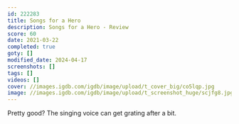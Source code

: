 ```yaml
---
id: 222283
title: Songs for a Hero
description: Songs for a Hero - Review
score: 60
date: 2021-03-22
completed: true
goty: []
modified_date: 2024-04-17
screenshots: []
tags: []
videos: []
cover: //images.igdb.com/igdb/image/upload/t_cover_big/co5lqp.jpg
image: //images.igdb.com/igdb/image/upload/t_screenshot_huge/scjfg8.jpg
---
```

Pretty good? The singing voice can get grating after a bit.